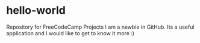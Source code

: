 # hello-world
Repository for FreeCodeCamp Projects
I am a newbie in GitHub. Its a useful application and I would like to get to know it more :)

